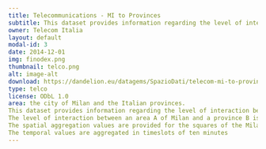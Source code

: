 ```yaml
---
title: Telecommunications - MI to Provinces
subtitle: This dataset provides information regarding the level of interaction between the areas of the city of Milan and the Italian provinces. 
owner: Telecom Italia
layout: default
modal-id: 3
date: 2014-12-01
img: finodex.png
thumbnail: telco.png
alt: image-alt
download: https://dandelion.eu/datagems/SpazioDati/telecom-mi-to-provinces/resource/
type: telco
license: ODbL 1.0
area: the city of Milan and the Italian provinces.
This dataset provides information regarding the level of interaction between the areas of the city of Milan and the Italian provinces.
The level of interaction between an area A of Milan and a province B is given as a pair of decimal numbers. The first number is proportional to the number of calls issued from the area B to the province A, the second one is proportional to the number of calls from the province A to the area B.
The spatial aggregation values are provided for the squares of the Milano GRID.
The temporal values are aggregated in timeslots of ten minutes
---
```

